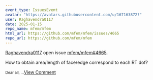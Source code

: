 ```yaml
---
event_type: IssuesEvent
avatar: "https://avatars.githubusercontent.com/u/167163872?"
user: Raghavendra0117
date: 2025-01-15
repo_name: mfem/mfem
html_url: https://github.com/mfem/mfem/issues/4665
repo_url: https://github.com/mfem/mfem
---
```


<a href='https://github.com/Raghavendra0117' target='_blank'>Raghavendra0117</a> open issue <a href='https://github.com/mfem/mfem/issues/4665' target='_blank'>mfem/mfem#4665</a>.

<p>How to obtain area/length of face/edge correspond to each RT dof?</p><small>Dear all,...</small><a href='https://github.com/mfem/mfem/issues/4665' target='_blank'>View Comment</a>